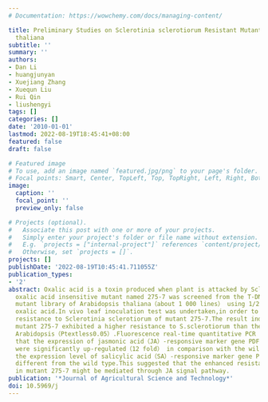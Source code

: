 ```yaml
---
# Documentation: https://wowchemy.com/docs/managing-content/

title: Preliminary Studies on Sclerotinia sclerotiorum Resistant Mutant 275-7 of Arabidopsis
  thaliana
subtitle: ''
summary: ''
authors:
- Dan Li
- huangjunyan
- Xuejiang Zhang
- Xuequn Liu
- Rui Qin
- liushengyi
tags: []
categories: []
date: '2010-01-01'
lastmod: 2022-08-19T18:45:41+08:00
featured: false
draft: false

# Featured image
# To use, add an image named `featured.jpg/png` to your page's folder.
# Focal points: Smart, Center, TopLeft, Top, TopRight, Left, Right, BottomLeft, Bottom, BottomRight.
image:
  caption: ''
  focal_point: ''
  preview_only: false

# Projects (optional).
#   Associate this post with one or more of your projects.
#   Simply enter your project's folder or file name without extension.
#   E.g. `projects = ["internal-project"]` references `content/project/deep-learning/index.md`.
#   Otherwise, set `projects = []`.
projects: []
publishDate: '2022-08-19T10:45:41.711055Z'
publication_types:
- '2'
abstract: Oxalic acid is a toxin produced when plant is attacked by Sclerotinia sclerotiorum.An
  oxalic acid insensitive mutant named 275-7 was screened from the T-DNA insertion
  mutant library of Arabidopsis thaliana（about 1 000 lines） using 1/2 MS with 3 mmol/L
  oxalic acid.In vivo leaf inoculation test was undertaken,in order to assess the
  resistance to Sclerotinia sclerotiorum of mutant 275-7.The result indicated that
  mutant 275-7 exhibited a higher resistance to S.sclerotiorum than the wild type
  Arabidopsis（Ptextless0.05）.Fluorescence real-time quantitative PCR result showed
  that the expression of jasmonic acid（JA）-responsive marker gene PDF1.2 in 275-7
  were significantly up-regulated（12 fold） in comparison with the wild type plants,but
  the expression level of salicylic acid（SA）-responsive marker gene PR1 was not significantly
  different from the wild type.This suggested that the enhanced resistance to S.sclerotiorum
  in mutant 275-7 might be mediated through JA signal pathway.
publication: '*Journal of Agricultural Science and Technology*'
doi: 10.5969/j
---
```

